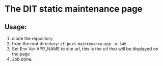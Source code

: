 # The DIT static maintenance page

## Usage:

1. clone the repository
2. from the root directory: `cf push maintenance-app -m 64M`
3. Set Env Var APP_NAME to site url, this is the url that will be displayed on the page
4. Job done.

